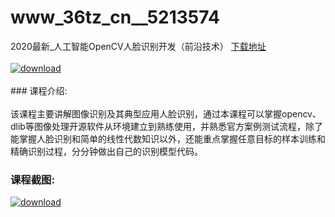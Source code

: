 # www_36tz_cn__5213574
2020最新_人工智能OpenCV人脸识别开发（前沿技术）
[下载地址](http://www.36tz.cn/article/5213574 "下载地址")
<br/></br>[![download](http://36tz.cn/muke_img/2020_06_1-5-300x188.png "下载地址")](http://www.36tz.cn/article/5213574 "下载地址")
<br/></br>### 课程介绍:<br/></br>该课程主要讲解图像识别及其典型应用人脸识别，通过本课程可以掌握opencv、dlib等图像处理开源软件从环境建立到熟练使用，并熟悉官方案例测试流程，除了能掌握人脸识别和简单的线性代数知识以外，还能重点掌握任意目标的样本训练和精确识别过程，分分钟做出自己的识别模型代码。

### 课程截图:
[![download](http://36tz.cn/muke_img/2020_06_2-6.png "下载地址")](http://www.36tz.cn/article/5213574 "下载地址")
